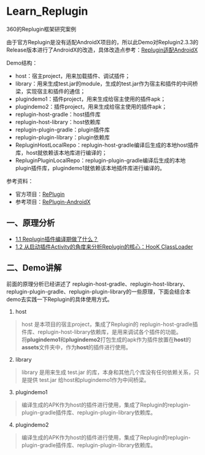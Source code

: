# Learn_Replugin

360的Replugin框架研究案例 

由于官方Replugin是没有适配AndroidX项目的，所以此Demo对Replugin2.3.3的Release版本进行了AndroidX的改造，具体改造点参考：[Replugin适配AndroidX](README0_1.md)

Demo结构：
* host：宿主project，用来加载插件、调试插件；
* library：用来生成test.jar的module，生成的test.jar作为宿主和插件的中间桥梁，实现宿主和插件的通信；
* plugindemo1：插件project，用来生成给宿主使用的插件apk；
* plugindemo2：插件project，用来生成给宿主使用的插件apk；
* replugin-host-gradle：host插件库
* replugin-host-library：host依赖库
* replugin-plugin-gradle：plugin插件库
* replugin-plugin-library：plugin依赖库
* RepluginHostLocalRepo：replugin-host-gradle编译后生成的本地host插件库，host就依赖该本地库进行编译的；
* RepluginPluginLocalRepo：replugin-plugin-gradle编译后生成的本地plugin插件库，plugindemo1就依赖该本地插件库进行编译的。

参考资料：
* 官方项目：[RePlugin](https://github.com/Qihoo360/RePlugin)
* 参考项目：[RePlugin-AndroidX](https://github.com/froyohuang/RePlugin-AndroidX)


## 一、原理分析

* [1.1  Replugin插件编译期做了什么？](README1_1.md)
* [1.2  从启动插件Activity的角度来分析Replugin的核心：HooK ClassLoader](README1_2.md)

## 二、Demo讲解
前面的原理分析已经讲述了 replugin-host-gradle、replugin-host-library、replugin-plugin-gradle、replugin-plugin-library的一些原理，下面会结合本demo去实践一下Replugin的具体使用方式。

1. host 
> host 是本项目的宿主project，集成了Replugin的 replugin-host-gradle插件库、replugin-host-library依赖库，是用来调试各个插件的功能。   
> 将**plugindemo1**和**plugindemo2**打包生成的apk作为插件放置在**host**的**assets**文件夹中，作为**host**的插件进行使用。


2. library
> library 是用来生成 test.jar 的库，本身和其他几个库没有任何依赖关系，只是提供 test.jar 给host和plugindemo1作为中间桥梁。


3. plugindemo1
> 编译生成的APK作为host的插件进行使用，集成了Replugin的replugin-plugin-gradle插件库、replugin-plugin-library依赖库。  


4. plugindemo2
> 编译生成的APK作为host的插件进行使用，集成了Replugin的replugin-plugin-gradle插件库、replugin-plugin-library依赖库。  



